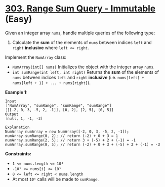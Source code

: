# [303. Range Sum Query - Immutable][link] (Easy)

[link]: https://leetcode.com/problems/range-sum-query-immutable/

Given an integer array `nums`, handle multiple queries of the following type:

1. Calculate the **sum** of the elements of `nums` between indices `left` and `right` **inclusive**
where `left <= right`.

Implement the `NumArray` class:

- `NumArray(int[] nums)` Initializes the object with the integer array `nums`.
- `int sumRange(int left, int right)` Returns the **sum** of the elements of `nums` between indices
`left` and `right` **inclusive** (i.e. `nums[left] + nums[left + 1] + ... + nums[right]`).

**Example 1:**

```
Input
["NumArray", "sumRange", "sumRange", "sumRange"]
[[[-2, 0, 3, -5, 2, -1]], [0, 2], [2, 5], [0, 5]]
Output
[null, 1, -1, -3]

Explanation
NumArray numArray = new NumArray([-2, 0, 3, -5, 2, -1]);
numArray.sumRange(0, 2); // return (-2) + 0 + 3 = 1
numArray.sumRange(2, 5); // return 3 + (-5) + 2 + (-1) = -1
numArray.sumRange(0, 5); // return (-2) + 0 + 3 + (-5) + 2 + (-1) = -3
```

**Constraints:**

- `1 <= nums.length <= 10⁴`
- `-10⁵ <= nums[i] <= 10⁵`
- `0 <= left <= right < nums.length`
- At most `10⁴` calls will be made to `sumRange`.
